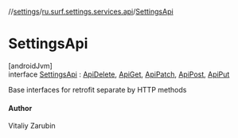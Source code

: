 //[settings](../../../index.md)/[ru.surf.settings.services.api](../index.md)/[SettingsApi](index.md)

# SettingsApi

[androidJvm]\
interface [SettingsApi](index.md) : [ApiDelete](../../../../../modules/core/core/ru.surf.core.services.api.impl/-api-delete/index.md), [ApiGet](../../ru.surf.settings.services.api.impl/-api-get/index.md), [ApiPatch](../../ru.surf.settings.services.api.impl/-api-patch/index.md), [ApiPost](../../ru.surf.settings.services.api.impl/-api-post/index.md), [ApiPut](../../ru.surf.settings.services.api.impl/-api-put/index.md)

Base interfaces for retrofit separate by HTTP methods

#### Author

Vitaliy Zarubin
